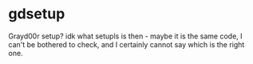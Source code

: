 # gdsetup
 Grayd00r setup? idk what setupls is then - maybe it is the same code, I can't be bothered to check, and I certainly cannot say which is the right one. 
